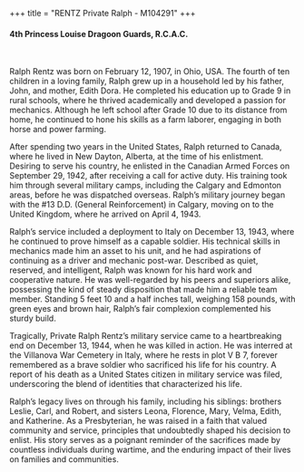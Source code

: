 +++
title = "RENTZ Private Ralph - M104291"
+++

#### 4th Princess Louise Dragoon Guards, R.C.A.C.
<br>


Ralph Rentz was born on February 12, 1907, in Ohio, USA. The fourth of ten children in a loving family, Ralph grew up in a household led by his father, John, and mother, Edith Dora. He completed his education up to Grade 9 in rural schools, where he thrived academically and developed a passion for mechanics. Although he left school after Grade 10 due to its distance from home, he continued to hone his skills as a farm laborer, engaging in both horse and power farming.

After spending two years in the United States, Ralph returned to Canada, where he lived in New Dayton, Alberta, at the time of his enlistment. Desiring to serve his country, he enlisted in the Canadian Armed Forces on September 29, 1942, after receiving a call for active duty. His training took him through several military camps, including the Calgary and Edmonton areas, before he was dispatched overseas. Ralph’s military journey began with the #13 D.D. (General Reinforcement) in Calgary, moving on to the United Kingdom, where he arrived on April 4, 1943.

Ralph’s service included a deployment to Italy on December 13, 1943, where he continued to prove himself as a capable soldier. His technical skills in mechanics made him an asset to his unit, and he had aspirations of continuing as a driver and mechanic post-war. Described as quiet, reserved, and intelligent, Ralph was known for his hard work and cooperative nature. He was well-regarded by his peers and superiors alike, possessing the kind of steady disposition that made him a reliable team member. Standing 5 feet 10 and a half inches tall, weighing 158 pounds, with green eyes and brown hair, Ralph’s fair complexion complemented his sturdy build.

Tragically, Private Ralph Rentz’s military service came to a heartbreaking end on December 13, 1944, when he was killed in action. He was interred at the Villanova War Cemetery in Italy, where he rests in plot V B 7, forever remembered as a brave soldier who sacrificed his life for his country. A report of his death as a United States citizen in military service was filed, underscoring the blend of identities that characterized his life.

Ralph’s legacy lives on through his family, including his siblings: brothers Leslie, Carl, and Robert, and sisters Leona, Florence, Mary, Velma, Edith, and Katherine. As a Presbyterian, he was raised in a faith that valued community and service, principles that undoubtedly shaped his decision to enlist. His story serves as a poignant reminder of the sacrifices made by countless individuals during wartime, and the enduring impact of their lives on families and communities.
